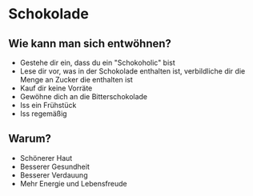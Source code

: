 # Schokolade

## Wie kann man sich entwöhnen?

* Gestehe dir ein, dass du ein "Schokoholic" bist
* Lese dir vor, was in der Schokolade enthalten ist, verbildliche dir die Menge an Zucker die enthalten ist
* Kauf dir keine Vorräte
* Gewöhne dich an die Bitterschokolade
* Iss ein Frühstück
* Iss regemäßig

## Warum?

* Schönerer Haut
* Besserer Gesundheit
* Besserer Verdauung
* Mehr Energie und Lebensfreude
